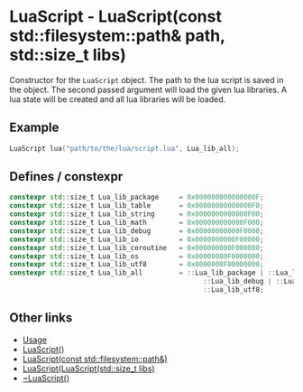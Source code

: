 # LuaScript - LuaScript(const std::filesystem::path& path, std::size_t libs)

Constructor for the `LuaScript` object. The path to the lua script is saved in the object. The second passed argument will load the given lua libraries. A lua state will be created and all lua libraries will be loaded.

## Example

```cpp
LuaScript lua("path/to/the/lua/script.lua", Lua_lib_all);
```

## Defines / constexpr

```cpp
constexpr std::size_t Lua_lib_package     = 0x000000000000000F;
constexpr std::size_t Lua_lib_table       = 0x00000000000000F0;
constexpr std::size_t Lua_lib_string      = 0x0000000000000F00;
constexpr std::size_t Lua_lib_math        = 0x000000000000F000;
constexpr std::size_t Lua_lib_debug       = 0x00000000000F0000;
constexpr std::size_t Lua_lib_io          = 0x0000000000F00000;
constexpr std::size_t Lua_lib_coroutine   = 0x000000000F000000;
constexpr std::size_t Lua_lib_os          = 0x00000000F0000000;
constexpr std::size_t Lua_lib_utf8        = 0x0000000F00000000;
constexpr std::size_t Lua_lib_all         = ::Lua_lib_package | ::Lua_lib_table | ::Lua_lib_string | ::Lua_lib_math |
                                                ::Lua_lib_debug | ::Lua_lib_io | ::Lua_lib_coroutine | ::Lua_lib_os |
                                                ::Lua_lib_utf8;
```

## Other links

- [Usage](../../../usage.MD)
- [LuaScript()](luascript0.MD)
- [LuaScript(const std::filesystem::path&)](luascript1.MD)
- [LuaScript(LuaScript(std::size_t libs)](luascript2.MD)
- [~LuaScript()](luascript4.MD)
